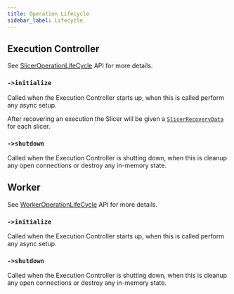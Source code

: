 ```yaml
---
title: Operation Lifecycle
sidebar_label: Lifecycle
---
```


## Execution Controller

See [SlicerOperationLifeCycle](../../packages/job-components/api/interfaces/sliceroperationlifecycle.md) API for more details.

### `->initialize`

Called when the Execution Controller starts up, when this is called perform any async setup.

After recovering an execution the Slicer will be given a [`SlicerRecoveryData`](../../packages/job-components/api/interfaces/slicerrecoverydata.md) for each slicer.

### `->shutdown`

Called when the Execution Controller is shutting down, when this is cleanup any open connections or destroy any in-memory state.

## Worker

See [WorkerOperationLifeCycle](../../packages/job-components/api/interfaces/workeroperationlifecycle.md) API for more details.

### `->initialize`

Called when the Execution Controller starts up, when this is called perform any async setup.

### `->shutdown`

Called when the Execution Controller is shutting down, when this is cleanup any open connections or destroy any in-memory state.
